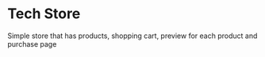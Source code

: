 # Tech Store

Simple store that has products, shopping cart, preview for each product and purchase page
